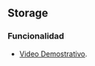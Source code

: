 ## Storage
### Funcionalidad
* [Video Demostrativo](https://drive.google.com/file/d/1K8fjpEfVazVZ9r0iY7hYhZSRMzH-KvN0/view?usp=sharing).
